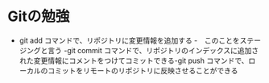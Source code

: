 # Gitの勉強


- git add コマンドで、リポジトリに変更情報を追加する
 -　このことをステージングと言う
-git commit コマンドで、リポジトリのインデックスに追加された変更情報にコメントをつけてコミットできる-git push コマンドで、ローカルのコミットをリモートのリポジトリに反映させることができる
